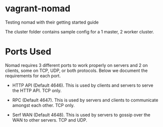 # vagrant-nomad
Testing nomad with their getting started guide

The cluster folder contains sample config for a 1 master, 2 worker cluster.

# Ports Used
Nomad requires 3 different ports to work properly on servers and 2 on clients, some on TCP, UDP, or both protocols. Below we document the requirements for each port.

* HTTP API (Default 4646). This is used by clients and servers to serve the HTTP API. TCP only.

* RPC (Default 4647). This is used by servers and clients to communicate amongst each other. TCP only.

* Serf WAN (Default 4648). This is used by servers to gossip over the WAN to other servers. TCP and UDP.